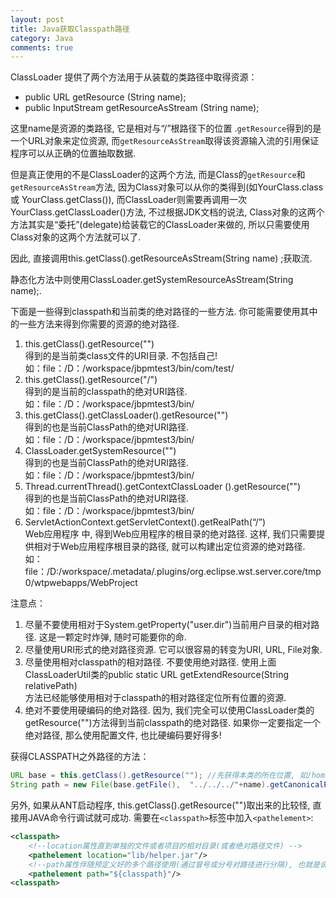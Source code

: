 ```yaml
---
layout: post
title: Java获取Classpath路径
category: Java
comments: true
---
```


ClassLoader 提供了两个方法用于从装载的类路径中取得资源：

- public URL  getResource (String name);
- public InputStream  getResourceAsStream (String name);



这里name是资源的类路径, 它是相对与“/”根路径下的位置 .`getResource`得到的是一个URL对象来定位资源, 而`getResourceAsStream`取得该资源输入流的引用保证程序可以从正确的位置抽取数据.

但是真正使用的不是ClassLoader的这两个方法, 而是Class的`getResource`和`getResourceAsStream`方法, 因为Class对象可以从你的类得到(如YourClass.class或 YourClass.getClass()), 而ClassLoader则需要再调用一次YourClass.getClassLoader()方法, 不过根据JDK文档的说法, Class对象的这两个方法其实是“委托”(delegate)给装载它的ClassLoader来做的, 所以只需要使用 Class对象的这两个方法就可以了.

因此, 直接调用this.getClass().getResourceAsStream(String name) ;获取流.<br/>

静态化方法中则使用ClassLoader.getSystemResourceAsStream(String name);.<br/>

下面是一些得到classpath和当前类的绝对路径的一些方法. 你可能需要使用其中的一些方法来得到你需要的资源的绝对路径.<br/>

1. this.getClass().getResource("")<br/>
得到的是当前类class文件的URI目录. 不包括自己! <br/>
如：file：/D：/workspace/jbpmtest3/bin/com/test/ <br/>
2. this.getClass().getResource("/")  <br/>
得到的是当前的classpath的绝对URI路径. <br/>
如：file：/D：/workspace/jbpmtest3/bin/ <br/>
3. this.getClass().getClassLoader().getResource("")  <br/>
得到的也是当前ClassPath的绝对URI路径. <br/>
如：file：/D：/workspace/jbpmtest3/bin/ <br/>
4. ClassLoader.getSystemResource("")  <br/>
得到的也是当前ClassPath的绝对URI路径. <br/>
如：file：/D：/workspace/jbpmtest3/bin/ <br/>
5. Thread.currentThread().getContextClassLoader ().getResource("")  <br/>
得到的也是当前ClassPath的绝对URI路径. <br/>
如：file：/D：/workspace/jbpmtest3/bin/ <br/>
6. ServletActionContext.getServletContext().getRealPath(“/”)  <br/>
Web应用程序 中, 得到Web应用程序的根目录的绝对路径. 这样, 我们只需要提供相对于Web应用程序根目录的路径, 就可以构建出定位资源的绝对路径. <br/>
如：file：/D:/workspace/.metadata/.plugins/org.eclipse.wst.server.core/tmp0/wtpwebapps/WebProject <br/>

注意点：<br/>

1. 尽量不要使用相对于System.getProperty("user.dir")当前用户目录的相对路径. 这是一颗定时炸弹, 随时可能要你的命. <br/>
2. 尽量使用URI形式的绝对路径资源. 它可以很容易的转变为URI, URL, File对象. <br/>
3. 尽量使用相对classpath的相对路径. 不要使用绝对路径. 使用上面ClassLoaderUtil类的public static URL getExtendResource(String relativePath) <br/>方法已经能够使用相对于classpath的相对路径定位所有位置的资源. <br/>
4. 绝对不要使用硬编码的绝对路径. 因为, 我们完全可以使用ClassLoader类的getResource("")方法得到当前classpath的绝对路径. 如果你一定要指定一个绝对路径, 那么使用配置文件, 也比硬编码要好得多! <br/>

获得CLASSPATH之外路径的方法：

``` java
URL base = this.getClass().getResource(""); //先获得本类的所在位置, 如/home/popeye/testjava/build/classes/net/
String path = new File(base.getFile(),  "../../../"+name).getCanonicalPath(); //就可以得到/home/popeye/testjava/name
```

另外, 如果从ANT启动程序, this.getClass().getResource("")取出来的比较怪, 直接用JAVA命令行调试就可成功. 需要在`<classpath>`标签中加入`<pathelement>`:

``` xml
<classpath>
    <!--location属性直到单独的文件或者项目的相对目录(或者绝对路径文件) -->
    <pathelement location="lib/helper.jar"/>
    <!--path属性伴随预定义好的多个路径使用(通过冒号或分号对路径进行分隔), 也就是说, 当需要多个location属性时, 更推荐使用path-->
    <pathelement path="${classpath}"/>
<classpath>
```
